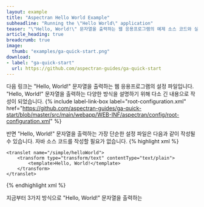 ```yaml
---
layout: example
title: "Aspectran Hello World Example"
subheadline: "Running the \"Hello World\" application"
teaser: "\"Hello, World!\" 문자열을 출력하는 웹 응용프로그램의 예제 소스 코드와 실행 결과 화면을 직접 보실 수 있습니다."
article_heading: true
breadcrumb: true
image:
  thumb: "examples/ga-quick-start.png"
download:
- label: "ga-quick-start"
  url: https://github.com/aspectran-guides/ga-quick-start
---
```


다음 링크는 "Hello, World!" 문자열을 출력하는 웹 응용프로그램의 설정 파일입니다.
"Hello, World!" 문자열을 출력하는 다양한 방식을 설명하기 위해 다소 긴 내용으로 작성이 되었습니다.
{% include label-link-box label="root-configuration.xml" href="https://github.com/aspectran-guides/ga-quick-start/blob/master/src/main/webapp/WEB-INF/aspectran/config/root-configuration.xml" %}

반면 "Hello, World!" 문자열을 출력하는 가장 단순한 설정 파일은 다음과 같이 작성될 수 있습니다.
자바 소스 코드를 작성할 필요가 없습니다.
{% highlight xml %}
<?xml version="1.0" encoding="utf-8"?>
<!DOCTYPE aspectran PUBLIC "-//ASPECTRAN//DTD Aspectran Configuration 2.0//EN"
    "http://aspectran.github.io/dtd/aspectran-2.0.dtd">

<aspectran>

    <translet name="/simple/helloWorld">
        <transform type="transform/text" contentType="text/plain">
            <template>Hello, World!</template>
        </transform>
    </translet>

</aspectran>
{% endhighlight xml %}

지금부터 3가지 방식으로 "Hello, World!" 문자열을 출력하는
